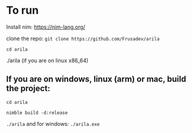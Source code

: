 # To run
Install nim: https://nim-lang.org/

clone the repo: `git clone https://github.com/Frusadev/arila`

`cd arila`

./arila (if you are on linux x86_64)

## If you are on windows, linux (arm) or mac, build the project:

`cd arila`

`nimble build -d:release`

`./arila` and for windows: `./arila.exe`
